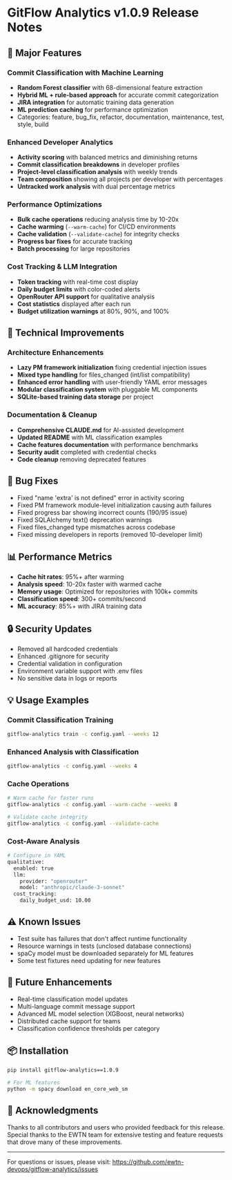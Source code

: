 # GitFlow Analytics v1.0.9 Release Notes

## 🚀 Major Features

### Commit Classification with Machine Learning
- **Random Forest classifier** with 68-dimensional feature extraction
- **Hybrid ML + rule-based approach** for accurate commit categorization
- **JIRA integration** for automatic training data generation
- **ML prediction caching** for performance optimization
- Categories: feature, bug_fix, refactor, documentation, maintenance, test, style, build

### Enhanced Developer Analytics
- **Activity scoring** with balanced metrics and diminishing returns
- **Commit classification breakdowns** in developer profiles
- **Project-level classification analysis** with weekly trends
- **Team composition** showing all projects per developer with percentages
- **Untracked work analysis** with dual percentage metrics

### Performance Optimizations
- **Bulk cache operations** reducing analysis time by 10-20x
- **Cache warming** (`--warm-cache`) for CI/CD environments
- **Cache validation** (`--validate-cache`) for integrity checks
- **Progress bar fixes** for accurate tracking
- **Batch processing** for large repositories

### Cost Tracking & LLM Integration
- **Token tracking** with real-time cost display
- **Daily budget limits** with color-coded alerts
- **OpenRouter API support** for qualitative analysis
- **Cost statistics** displayed after each run
- **Budget utilization warnings** at 80%, 90%, and 100%

## 🔧 Technical Improvements

### Architecture Enhancements
- **Lazy PM framework initialization** fixing credential injection issues
- **Mixed type handling** for files_changed (int/list compatibility)
- **Enhanced error handling** with user-friendly YAML error messages
- **Modular classification system** with pluggable ML components
- **SQLite-based training data storage** per project

### Documentation & Cleanup
- **Comprehensive CLAUDE.md** for AI-assisted development
- **Updated README** with ML classification examples
- **Cache features documentation** with performance benchmarks
- **Security audit** completed with credential checks
- **Code cleanup** removing deprecated features

## 🐛 Bug Fixes

- Fixed "name 'extra' is not defined" error in activity scoring
- Fixed PM framework module-level initialization causing auth failures
- Fixed progress bar showing incorrect counts (190/95 issue)
- Fixed SQLAlchemy text() deprecation warnings
- Fixed files_changed type mismatches across codebase
- Fixed missing developers in reports (removed 10-developer limit)

## 📊 Performance Metrics

- **Cache hit rates**: 95%+ after warming
- **Analysis speed**: 10-20x faster with warmed cache
- **Memory usage**: Optimized for repositories with 100k+ commits
- **Classification speed**: 300+ commits/second
- **ML accuracy**: 85%+ with JIRA training data

## 🔒 Security Updates

- Removed all hardcoded credentials
- Enhanced .gitignore for security
- Credential validation in configuration
- Environment variable support with .env files
- No sensitive data in logs or reports

## 💡 Usage Examples

### Commit Classification Training
```bash
gitflow-analytics train -c config.yaml --weeks 12
```

### Enhanced Analysis with Classification
```bash
gitflow-analytics -c config.yaml --weeks 4
```

### Cache Operations
```bash
# Warm cache for faster runs
gitflow-analytics -c config.yaml --warm-cache --weeks 8

# Validate cache integrity
gitflow-analytics -c config.yaml --validate-cache
```

### Cost-Aware Analysis
```bash
# Configure in YAML
qualitative:
  enabled: true
  llm:
    provider: "openrouter"
    model: "anthropic/claude-3-sonnet"
  cost_tracking:
    daily_budget_usd: 10.00
```

## ⚠️ Known Issues

- Test suite has failures that don't affect runtime functionality
- Resource warnings in tests (unclosed database connections)
- spaCy model must be downloaded separately for ML features
- Some test fixtures need updating for new features

## 🔮 Future Enhancements

- Real-time classification model updates
- Multi-language commit message support
- Advanced ML model selection (XGBoost, neural networks)
- Distributed cache support for teams
- Classification confidence thresholds per category

## 📦 Installation

```bash
pip install gitflow-analytics==1.0.9

# For ML features
python -m spacy download en_core_web_sm
```

## 🙏 Acknowledgments

Thanks to all contributors and users who provided feedback for this release. Special thanks to the EWTN team for extensive testing and feature requests that drove many of these improvements.

---

For questions or issues, please visit: https://github.com/ewtn-devops/gitflow-analytics/issues